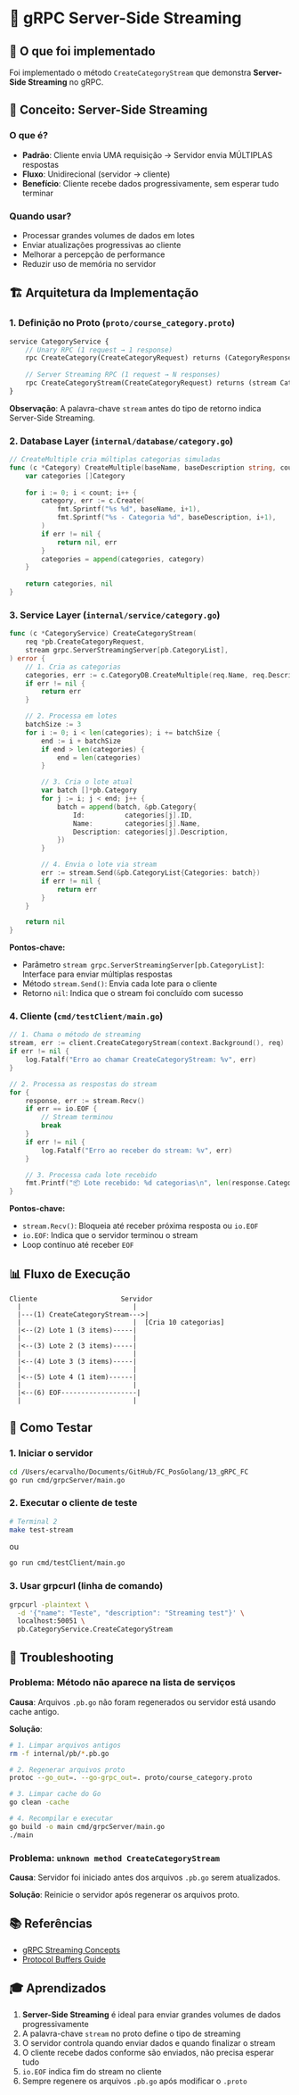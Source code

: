 # 📡 gRPC Server-Side Streaming

## 🎯 O que foi implementado

Foi implementado o método `CreateCategoryStream` que demonstra **Server-Side Streaming** no gRPC.

## 🧠 Conceito: Server-Side Streaming

### O que é?

- **Padrão**: Cliente envia UMA requisição → Servidor envia MÚLTIPLAS respostas
- **Fluxo**: Unidirecional (servidor → cliente)
- **Benefício**: Cliente recebe dados progressivamente, sem esperar tudo terminar

### Quando usar?

- Processar grandes volumes de dados em lotes
- Enviar atualizações progressivas ao cliente
- Melhorar a percepção de performance
- Reduzir uso de memória no servidor

## 🏗️ Arquitetura da Implementação

### 1. **Definição no Proto** (`proto/course_category.proto`)

```protobuf
service CategoryService {
    // Unary RPC (1 request → 1 response)
    rpc CreateCategory(CreateCategoryRequest) returns (CategoryResponse) {}
    
    // Server Streaming RPC (1 request → N responses)
    rpc CreateCategoryStream(CreateCategoryRequest) returns (stream CategoryList) {}
}
```

**Observação**: A palavra-chave `stream` antes do tipo de retorno indica Server-Side Streaming.

### 2. **Database Layer** (`internal/database/category.go`)

```go
// CreateMultiple cria múltiplas categorias simuladas
func (c *Category) CreateMultiple(baseName, baseDescription string, count int) ([]Category, error) {
    var categories []Category
    
    for i := 0; i < count; i++ {
        category, err := c.Create(
            fmt.Sprintf("%s %d", baseName, i+1),
            fmt.Sprintf("%s - Categoria %d", baseDescription, i+1),
        )
        if err != nil {
            return nil, err
        }
        categories = append(categories, category)
    }
    
    return categories, nil
}
```

### 3. **Service Layer** (`internal/service/category.go`)

```go
func (c *CategoryService) CreateCategoryStream(
    req *pb.CreateCategoryRequest, 
    stream grpc.ServerStreamingServer[pb.CategoryList],
) error {
    // 1. Cria as categorias
    categories, err := c.CategoryDB.CreateMultiple(req.Name, req.Description, 10)
    if err != nil {
        return err
    }

    // 2. Processa em lotes
    batchSize := 3
    for i := 0; i < len(categories); i += batchSize {
        end := i + batchSize
        if end > len(categories) {
            end = len(categories)
        }

        // 3. Cria o lote atual
        var batch []*pb.Category
        for j := i; j < end; j++ {
            batch = append(batch, &pb.Category{
                Id:          categories[j].ID,
                Name:        categories[j].Name,
                Description: categories[j].Description,
            })
        }

        // 4. Envia o lote via stream
        err := stream.Send(&pb.CategoryList{Categories: batch})
        if err != nil {
            return err
        }
    }

    return nil
}
```

**Pontos-chave:**

- Parâmetro `stream grpc.ServerStreamingServer[pb.CategoryList]`: Interface para enviar múltiplas respostas
- Método `stream.Send()`: Envia cada lote para o cliente
- Retorno `nil`: Indica que o stream foi concluído com sucesso

### 4. **Cliente** (`cmd/testClient/main.go`)

```go
// 1. Chama o método de streaming
stream, err := client.CreateCategoryStream(context.Background(), req)
if err != nil {
    log.Fatalf("Erro ao chamar CreateCategoryStream: %v", err)
}

// 2. Processa as respostas do stream
for {
    response, err := stream.Recv()
    if err == io.EOF {
        // Stream terminou
        break
    }
    if err != nil {
        log.Fatalf("Erro ao receber do stream: %v", err)
    }

    // 3. Processa cada lote recebido
    fmt.Printf("📦 Lote recebido: %d categorias\n", len(response.Categories))
}
```

**Pontos-chave:**

- `stream.Recv()`: Bloqueia até receber próxima resposta ou `io.EOF`
- `io.EOF`: Indica que o servidor terminou o stream
- Loop contínuo até receber `EOF`

## 📊 Fluxo de Execução

```mermaid
Cliente                     Servidor
  |                            |
  |---(1) CreateCategoryStream--->|
  |                            |  [Cria 10 categorias]
  |<--(2) Lote 1 (3 items)-----|
  |                            |
  |<--(3) Lote 2 (3 items)-----|
  |                            |
  |<--(4) Lote 3 (3 items)-----|
  |                            |
  |<--(5) Lote 4 (1 item)------|
  |                            |
  |<--(6) EOF-------------------|
  |                            |
```

## 🚀 Como Testar

### 1. Iniciar o servidor

```bash
cd /Users/ecarvalho/Documents/GitHub/FC_PosGolang/13_gRPC_FC
go run cmd/grpcServer/main.go
```

### 2. Executar o cliente de teste

```bash
# Terminal 2
make test-stream
```

ou

```bash
go run cmd/testClient/main.go
```

### 3. Usar grpcurl (linha de comando)

```bash
grpcurl -plaintext \
  -d '{"name": "Teste", "description": "Streaming test"}' \
  localhost:50051 \
  pb.CategoryService.CreateCategoryStream
```

## 🐛 Troubleshooting

### Problema: Método não aparece na lista de serviços

**Causa**: Arquivos `.pb.go` não foram regenerados ou servidor está usando cache antigo.

**Solução**:

```bash
# 1. Limpar arquivos antigos
rm -f internal/pb/*.pb.go

# 2. Regenerar arquivos proto
protoc --go_out=. --go-grpc_out=. proto/course_category.proto

# 3. Limpar cache do Go
go clean -cache

# 4. Recompilar e executar
go build -o main cmd/grpcServer/main.go
./main
```

### Problema: `unknown method CreateCategoryStream`

**Causa**: Servidor foi iniciado antes dos arquivos `.pb.go` serem atualizados.

**Solução**: Reinicie o servidor após regenerar os arquivos proto.

## 📚 Referências

- [gRPC Streaming Concepts](https://grpc.io/docs/what-is-grpc/core-concepts/#server-streaming-rpc)
- [Protocol Buffers Guide](https://protobuf.dev/programming-guides/proto3/)

## 🎓 Aprendizados

1. **Server-Side Streaming** é ideal para enviar grandes volumes de dados progressivamente
2. A palavra-chave `stream` no proto define o tipo de streaming
3. O servidor controla quando enviar dados e quando finalizar o stream
4. O cliente recebe dados conforme são enviados, não precisa esperar tudo
5. `io.EOF` indica fim do stream no cliente
6. Sempre regenere os arquivos `.pb.go` após modificar o `.proto`
